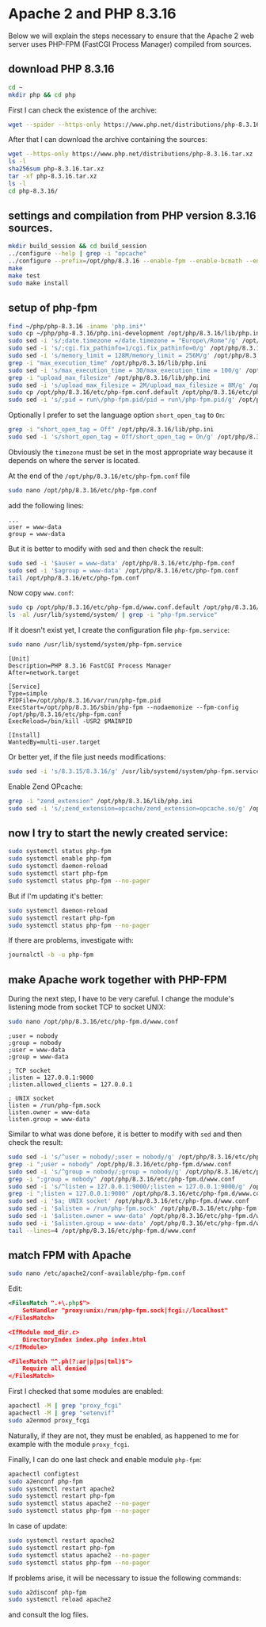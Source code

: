 # Apache 2 and PHP 8.3.16

Below we will explain the steps necessary to ensure that the Apache 2 web server uses PHP-FPM (FastCGI Process Manager) compiled from sources.

## download PHP 8.3.16

```bash
cd ~
mkdir php && cd php
```

First I can check the existence of the archive:

```bash
wget --spider --https-only https://www.php.net/distributions/php-8.3.16.tar.xz
```

After that I can download the archive containing the sources:

```bash
wget --https-only https://www.php.net/distributions/php-8.3.16.tar.xz
ls -l
sha256sum php-8.3.16.tar.xz
tar -xf php-8.3.16.tar.xz
ls -l
cd php-8.3.16/
```

## settings and compilation from PHP version 8.3.16 sources.

```bash
mkdir build_session && cd build_session
../configure --help | grep -i "opcache"
../configure --prefix=/opt/php/8.3.16 --enable-fpm --enable-bcmath --enable-ftp --with-openssl --disable-cgi --enable-mbstring --with-curl --with-mysqli --with-pdo-mysql --enable-intl --with-zlib --with-bz2 --enable-gd --with-jpeg --with-gettext --with-gmp --with-xsl --enable-zts --enable-gcov --enable-debug --with-ffi --with-zip --enable-pcntl
make
make test
sudo make install
```

## setup of php-fpm

```bash
find ~/php/php-8.3.16 -iname 'php.ini*'
sudo cp ~/php/php-8.3.16/php.ini-development /opt/php/8.3.16/lib/php.ini
sudo sed -i 's/;date.timezone =/date.timezone = "Europe\/Rome"/g' /opt/php/8.3.16/lib/php.ini
sudo sed -i 's/;cgi.fix_pathinfo=1/cgi.fix_pathinfo=0/g' /opt/php/8.3.16/lib/php.ini
sudo sed -i 's/memory_limit = 128M/memory_limit = 256M/g' /opt/php/8.3.16/lib/php.ini
grep -i "max_execution_time" /opt/php/8.3.16/lib/php.ini
sudo sed -i 's/max_execution_time = 30/max_execution_time = 100/g' /opt/php/8.3.16/lib/php.ini
grep -i "upload_max_filesize" /opt/php/8.3.16/lib/php.ini
sudo sed -i 's/upload_max_filesize = 2M/upload_max_filesize = 8M/g' /opt/php/8.3.16/lib/php.ini
sudo cp /opt/php/8.3.16/etc/php-fpm.conf.default /opt/php/8.3.16/etc/php-fpm.conf
sudo sed -i 's/;pid = run\/php-fpm.pid/pid = run\/php-fpm.pid/g' /opt/php/8.3.16/etc/php-fpm.conf
```

Optionally I prefer to set the language option `short_open_tag` to `On`:

```bash
grep -i "short_open_tag = Off" /opt/php/8.3.16/lib/php.ini
sudo sed -i 's/short_open_tag = Off/short_open_tag = On/g' /opt/php/8.3.16/lib/php.ini
```

Obviously the `timezone` must be set in the most appropriate way because it depends on where the server is located.

At the end of the `/opt/php/8.3.16/etc/php-fpm.conf` file

```bash
sudo nano /opt/php/8.3.16/etc/php-fpm.conf
```

add the following lines:

```text
...
user = www-data
group = www-data
```

But it is better to modify with sed and then check the result:

```bash
sudo sed -i '$auser = www-data' /opt/php/8.3.16/etc/php-fpm.conf
sudo sed -i '$agroup = www-data' /opt/php/8.3.16/etc/php-fpm.conf
tail /opt/php/8.3.16/etc/php-fpm.conf
```

Now copy `www.conf`:

```bash
sudo cp /opt/php/8.3.16/etc/php-fpm.d/www.conf.default /opt/php/8.3.16/etc/php-fpm.d/www.conf
ls -al /usr/lib/systemd/system/ | grep -i "php-fpm.service"
```

If it doesn't exist yet, I create the configuration file `php-fpm.service`:

```bash
sudo nano /usr/lib/systemd/system/php-fpm.service
```

```text
[Unit]
Description=PHP 8.3.16 FastCGI Process Manager
After=network.target

[Service]
Type=simple
PIDFile=/opt/php/8.3.16/var/run/php-fpm.pid
ExecStart=/opt/php/8.3.16/sbin/php-fpm --nodaemonize --fpm-config /opt/php/8.3.16/etc/php-fpm.conf
ExecReload=/bin/kill -USR2 $MAINPID

[Install]
WantedBy=multi-user.target
```

Or better yet, if the file just needs modifications:

```bash
sudo sed -i 's/8.3.15/8.3.16/g' /usr/lib/systemd/system/php-fpm.service
```

Enable Zend OPcache:

```bash
grep -i "zend_extension" /opt/php/8.3.16/lib/php.ini
sudo sed -i 's/;zend_extension=opcache/zend_extension=opcache.so/g' /opt/php/8.3.16/lib/php.ini
```

## now I try to start the newly created service:

```bash
sudo systemctl status php-fpm
sudo systemctl enable php-fpm
sudo systemctl daemon-reload
sudo systemctl start php-fpm
sudo systemctl status php-fpm --no-pager
```

But if I'm updating it's better:

```bash
sudo systemctl daemon-reload
sudo systemctl restart php-fpm
sudo systemctl status php-fpm --no-pager
```

If there are problems, investigate with:

```bash
journalctl -b -u php-fpm
```

## make Apache work together with PHP-FPM

During the next step, I have to be very careful.
I change the module's listening mode from socket TCP to socket UNIX:

```bash
sudo nano /opt/php/8.3.16/etc/php-fpm.d/www.conf
```

```text
;user = nobody
;group = nobody
;user = www-data
;group = www-data

; TCP socket
;listen = 127.0.0.1:9000
;listen.allowed_clients = 127.0.0.1

; UNIX socket
listen = /run/php-fpm.sock
listen.owner = www-data
listen.group = www-data
```

Similar to what was done before, it is better to modify with `sed` and then check the result:

```bash
sudo sed -i 's/^user = nobody/;user = nobody/g' /opt/php/8.3.16/etc/php-fpm.d/www.conf
grep -i ";user = nobody" /opt/php/8.3.16/etc/php-fpm.d/www.conf
sudo sed -i 's/^group = nobody/;group = nobody/g' /opt/php/8.3.16/etc/php-fpm.d/www.conf
grep -i ";group = nobody" /opt/php/8.3.16/etc/php-fpm.d/www.conf
sudo sed -i 's/^listen = 127.0.0.1:9000/;listen = 127.0.0.1:9000/g' /opt/php/8.3.16/etc/php-fpm.d/www.conf
grep -i ";listen = 127.0.0.1:9000" /opt/php/8.3.16/etc/php-fpm.d/www.conf
sudo sed -i '$a; UNIX socket' /opt/php/8.3.16/etc/php-fpm.d/www.conf
sudo sed -i '$alisten = /run/php-fpm.sock' /opt/php/8.3.16/etc/php-fpm.d/www.conf
sudo sed -i '$alisten.owner = www-data' /opt/php/8.3.16/etc/php-fpm.d/www.conf
sudo sed -i '$alisten.group = www-data' /opt/php/8.3.16/etc/php-fpm.d/www.conf
tail --lines=4 /opt/php/8.3.16/etc/php-fpm.d/www.conf
```

## match FPM with Apache

```bash
sudo nano /etc/apache2/conf-available/php-fpm.conf
```

Edit:

```xml
<FilesMatch ".+\.php$">
    SetHandler "proxy:unix:/run/php-fpm.sock|fcgi://localhost"
</FilesMatch>

<IfModule mod_dir.c>
    DirectoryIndex index.php index.html
</IfModule>

<FilesMatch "^.ph(?:ar|p|ps|tml)$">
    Require all denied
</FilesMatch>
```

First I checked that some modules are enabled:

```bash
apachectl -M | grep "proxy_fcgi"
apachectl -M | grep "setenvif"
sudo a2enmod proxy_fcgi
```

Naturally, if they are not, they must be enabled, as happened to me for example with the module `proxy_fcgi`.

Finally, I can do one last check and enable module `php-fpm`:

```bash
apachectl configtest
sudo a2enconf php-fpm
sudo systemctl restart apache2
sudo systemctl restart php-fpm
sudo systemctl status apache2 --no-pager
sudo systemctl status php-fpm --no-pager
```

In case of update:

```bash
sudo systemctl restart apache2
sudo systemctl restart php-fpm
sudo systemctl status apache2 --no-pager
sudo systemctl status php-fpm --no-pager
```

If problems arise, it will be necessary to issue the following commands: 

```bash
sudo a2disconf php-fpm
sudo systemctl reload apache2
```

and consult the log files.
